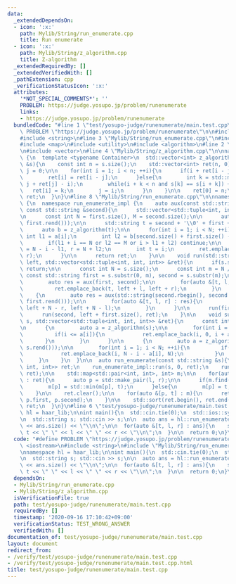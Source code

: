 ```yaml
---
data:
  _extendedDependsOn:
  - icon: ':x:'
    path: Mylib/String/run_enumerate.cpp
    title: Run enumerate
  - icon: ':x:'
    path: Mylib/String/z_algorithm.cpp
    title: Z-algorithm
  _extendedRequiredBy: []
  _extendedVerifiedWith: []
  _pathExtension: cpp
  _verificationStatusIcon: ':x:'
  attributes:
    '*NOT_SPECIAL_COMMENTS*': ''
    PROBLEM: https://judge.yosupo.jp/problem/runenumerate
    links:
    - https://judge.yosupo.jp/problem/runenumerate
  bundledCode: "#line 1 \"test/yosupo-judge/runenumerate/main.test.cpp\"\n#define\
    \ PROBLEM \"https://judge.yosupo.jp/problem/runenumerate\"\n\n#include <iostream>\n\
    #include <string>\n#line 3 \"Mylib/String/run_enumerate.cpp\"\n#include <tuple>\n\
    #include <map>\n#include <utility>\n#include <algorithm>\n#line 2 \"Mylib/String/z_algorithm.cpp\"\
    \n#include <vector>\n#line 4 \"Mylib/String/z_algorithm.cpp\"\n\nnamespace haar_lib\
    \ {\n  template <typename Container>\n  std::vector<int> z_algorithm(const Container\
    \ &s){\n    const int n = s.size();\n    std::vector<int> ret(n, 0);\n    int\
    \ j = 0;\n\n    for(int i = 1; i < n; ++i){\n      if(i + ret[i - j] < j + ret[j]){\n\
    \        ret[i] = ret[i - j];\n      }else{\n        int k = std::max<int>(0,\
    \ j + ret[j] - i);\n        while(i + k < n and s[k] == s[i + k]) ++k;\n     \
    \   ret[i] = k;\n        j = i;\n      }\n    }\n\n    ret[0] = n;\n\n    return\
    \ ret;\n  }\n}\n#line 8 \"Mylib/String/run_enumerate.cpp\"\n\nnamespace haar_lib\
    \ {\n  namespace run_enumerate_impl {\n    auto aux(const std::string &first,\
    \ const std::string &second){\n      std::vector<std::tuple<int, int, int>> ret;\n\
    \n      const int N = first.size(), M = second.size();\n\n      auto a = z_algorithm(std::string(first.rbegin(),\
    \ first.rend()));\n\n      std::string t = second + '\\0' + first + second;\n\
    \      auto b = z_algorithm(t);\n\n      for(int i = 1; i < N; ++i){\n       \
    \ int l1 = a[i];\n        int l2 = b[second.size() + first.size() - i + 1];\n\n\
    \        if(l1 + i == N or l2 == M or i > l1 + l2) continue;\n\n        int l\
    \ = N - i - l1, r = N + l2;\n        int t = i;\n        ret.emplace_back(t, l,\
    \ r);\n      }\n\n      return ret;\n    }\n\n    void run(std::string s, int\
    \ left, std::vector<std::tuple<int, int, int>> &ret){\n      if(s.size() == 1)\
    \ return;\n\n      const int N = s.size();\n      const int m = N / 2;\n     \
    \ const std::string first = s.substr(0, m), second = s.substr(m);\n\n      {\n\
    \        auto res = aux(first, second);\n\n        for(auto &[t, l, r] : res){\n\
    \          ret.emplace_back(t, left + l, left + r);\n        }\n      }\n\n  \
    \    {\n        auto res = aux(std::string(second.rbegin(), second.rend()), std::string(first.rbegin(),\
    \ first.rend()));\n\n        for(auto &[t, l, r] : res){\n          ret.emplace_back(t,\
    \ left + N - r, left + N - l);\n        }\n      }\n\n      run(first, left, ret);\n\
    \      run(second, left + first.size(), ret);\n    }\n\n    void sub(std::string\
    \ s, std::vector<std::tuple<int, int, int>> &ret){\n      const int N = s.size();\n\
    \n      {\n        auto a = z_algorithm(s);\n\n        for(int i = 1; i < N; ++i){\n\
    \          if(i <= a[i]){\n            ret.emplace_back(i, 0, i + a[i]);\n   \
    \       }\n        }\n      }\n\n      {\n        auto a = z_algorithm(std::string(s.rbegin(),\
    \ s.rend()));\n\n        for(int i = 1; i < N; ++i){\n          if(i <= a[i]){\n\
    \            ret.emplace_back(i, N - i - a[i], N);\n          }\n        }\n \
    \     }\n    }\n  }\n\n  auto run_enumerate(const std::string &s){\n    std::vector<std::tuple<int,\
    \ int, int>> ret;\n    run_enumerate_impl::run(s, 0, ret);\n    run_enumerate_impl::sub(s,\
    \ ret);\n\n    std::map<std::pair<int, int>, int> m;\n\n    for(auto &[t, l, r]\
    \ : ret){\n      auto p = std::make_pair(l, r);\n\n      if(m.find(p) != m.end()){\n\
    \        m[p] = std::min(m[p], t);\n      }else{\n        m[p] = t;\n      }\n\
    \    }\n\n    ret.clear();\n\n    for(auto &[p, t] : m){\n      ret.emplace_back(t,\
    \ p.first, p.second);\n    }\n\n    std::sort(ret.begin(), ret.end());\n    return\
    \ ret;\n  }\n}\n#line 6 \"test/yosupo-judge/runenumerate/main.test.cpp\"\n\nnamespace\
    \ hl = haar_lib;\n\nint main(){\n  std::cin.tie(0);\n  std::ios::sync_with_stdio(false);\n\
    \n  std::string s; std::cin >> s;\n\n  auto ans = hl::run_enumerate(s);\n\n  std::cout\
    \ << ans.size() << \"\\n\";\n\n  for(auto &[t, l, r] : ans){\n    std::cout <<\
    \ t << \" \" << l << \" \" << r << \"\\n\";\n  }\n\n  return 0;\n}\n"
  code: "#define PROBLEM \"https://judge.yosupo.jp/problem/runenumerate\"\n\n#include\
    \ <iostream>\n#include <string>\n#include \"Mylib/String/run_enumerate.cpp\"\n\
    \nnamespace hl = haar_lib;\n\nint main(){\n  std::cin.tie(0);\n  std::ios::sync_with_stdio(false);\n\
    \n  std::string s; std::cin >> s;\n\n  auto ans = hl::run_enumerate(s);\n\n  std::cout\
    \ << ans.size() << \"\\n\";\n\n  for(auto &[t, l, r] : ans){\n    std::cout <<\
    \ t << \" \" << l << \" \" << r << \"\\n\";\n  }\n\n  return 0;\n}\n"
  dependsOn:
  - Mylib/String/run_enumerate.cpp
  - Mylib/String/z_algorithm.cpp
  isVerificationFile: true
  path: test/yosupo-judge/runenumerate/main.test.cpp
  requiredBy: []
  timestamp: '2020-09-16 17:10:42+09:00'
  verificationStatus: TEST_WRONG_ANSWER
  verifiedWith: []
documentation_of: test/yosupo-judge/runenumerate/main.test.cpp
layout: document
redirect_from:
- /verify/test/yosupo-judge/runenumerate/main.test.cpp
- /verify/test/yosupo-judge/runenumerate/main.test.cpp.html
title: test/yosupo-judge/runenumerate/main.test.cpp
---
```

